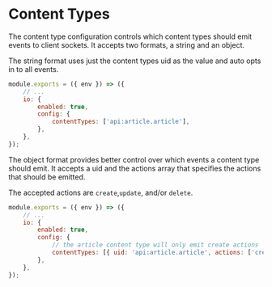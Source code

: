# Content Types

The content type configuration controls which content types should emit events to client sockets. It accepts two formats, a string and an object.

The string format uses just the content types uid as the value and auto opts in to all events.

```js
module.exports = ({ env }) => ({
	// ...
	io: {
		enabled: true,
		config: {
			contentTypes: ['api:article.article'],
		},
	},
});
```

The object format provides better control over which events a content type should emit. It accepts a uid and the actions array that specifies the actions that should be emitted.

The accepted actions are `create`,`update`, and/or `delete`.

```js
module.exports = ({ env }) => ({
	// ...
	io: {
		enabled: true,
		config: {
			// the article content type will only emit create actions
			contentTypes: [{ uid: 'api:article.article', actions: ['create'] }],
		},
	},
});
```
